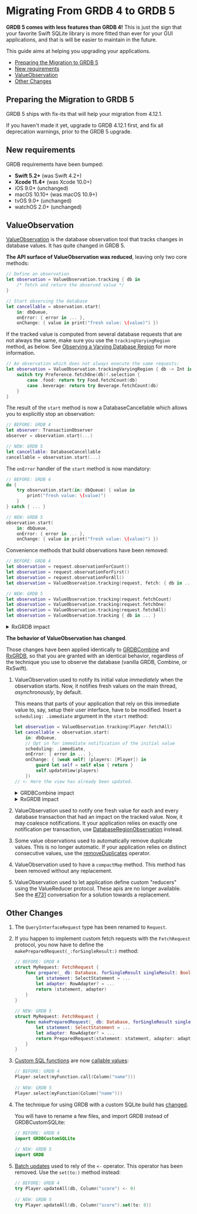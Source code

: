 Migrating From GRDB 4 to GRDB 5
===============================

**GRDB 5 comes with less features than GRDB 4!** This is just the sign that your favorite Swift SQLite library is more fitted than ever for your GUI applications, and that is will be easier to maintain in the future.

This guide aims at helping you upgrading your applications.

- [Preparing the Migration to GRDB 5](#preparing-the-migration-to-grdb-5)
- [New requirements](#new-requirements)
- [ValueObservation](#valueobservation)
- [Other Changes](#other-changes)


## Preparing the Migration to GRDB 5

GRDB 5 ships with fix-its that will help your migration from 4.12.1.

If you haven't made it yet, upgrade to GRDB 4.12.1 first, and fix all deprecation warnings, prior to the GRDB 5 upgrade.


## New requirements

GRDB requirements have been bumped:

- **Swift 5.2+** (was Swift 4.2+)
- **Xcode 11.4+** (was Xcode 10.0+)
- iOS 9.0+ (unchanged)
- macOS 10.10+ (was macOS 10.9+)
- tvOS 9.0+ (unchanged)
- watchOS 2.0+ (unchanged)


## ValueObservation

[ValueObservation] is the database observation tool that tracks changes in database values. It has quite changed in GRDB 5.

**The API surface of ValueObservation was reduced**, leaving only two core methods:

```swift
// Define an observation
let observation = ValueObservation.tracking { db in
    /* fetch and return the observed value */
}

// Start observing the database
let cancellable = observation.start(
    in: dbQueue,
    onError: { error in ... },
    onChange: { value in print("fresh value: \(value)") })
```

If the tracked value is computed from several database requests that are not always the same, make sure you use the `trackingVaryingRegion` method, as below. See [Observing a Varying Database Region] for more information.

```swift
// An observation which does not always execute the same requests:
let observation = ValueObservation.trackingVaryingRegion { db -> Int in
    switch try Preference.fetchOne(db)!.selection {
        case .food: return try Food.fetchCount(db)
        case .beverage: return try Beverage.fetchCount(db)
    }
}
```

The result of the `start` method is now a DatabaseCancellable which allows you to explicitly stop an observation:

```swift
// BEFORE: GRDB 4
let observer: TransactionObserver
observer = observation.start(...)

// NEW: GRDB 5
let cancellable: DatabaseCancellable
cancellable = observation.start(...)
```

The `onError` handler of the `start` method is now mandatory:

```swift
// BEFORE: GRDB 4
do {
    try observation.start(in: dbQueue) { value in
        print("fresh value: \(value)")
    }
} catch { ... }

// NEW: GRDB 5
observation.start(
    in: dbQueue,
    onError: { error in ... },
    onChange: { value in print("fresh value: \(value)") })
```

Convenience methods that build observations have been removed:

```swift
// BEFORE: GRDB 4
let observation = request.observationForCount()
let observation = request.observationForFirst()
let observation = request.observationForAll()
let observation = ValueObservation.tracking(request, fetch: { db in ... })

// NEW: GRDB 5
let observation = ValueObservation.tracking(request.fetchCount)
let observation = ValueObservation.tracking(request.fetchOne)
let observation = ValueObservation.tracking(request.fetchAll)
let observation = ValueObservation.tracking { db in ... }
```

<details>
    <summary>RxGRDB impact</summary>

```swift
// BEFORE: GRDB 4
request.rx.observeCount(in: dbQueue)
request.rx.observeFirst(in: dbQueue)
request.rx.observeAll(in: dbQueue)

// NEW: GRDB 5
ValueObservation.tracking(request.fetchCount).rx.observe(in: dbQueue)
ValueObservation.tracking(request.fetchOne).rx.observe(in: dbQueue)
ValueObservation.tracking(request.fetchAll).rx.observe(in: dbQueue)
```

</details>

**The behavior of ValueObservation has changed**.

Those changes have been applied identically to [GRDBCombine] and [RxGRDB], so that you are granted with an identical behavior, regardless of the technique you use to observe the database (vanilla GRDB, Combine, or RxSwift).

1. ValueObservation used to notify its initial value *immediately* when the observation starts. Now, it notifies fresh values on the main thread, *asynchronously*, by default.
    
    This means that parts of your application that rely on this immediate value to, say, setup their user interface, have to be modified. Insert a `scheduling: .immediate` argument in the `start` method:
    
    ```swift
    let observation = ValueObservation.tracking(Player.fetchAll)
    let cancellable = observation.start(
        in: dbQueue,
        // Opt in for immediate notification of the initial value
        scheduling: .immediate,
        onError: { error in ... },
        onChange: { [weak self] (players: [Player]) in
            guard let self = self else { return }
            self.updateView(players)
        })
    // <- Here the view has already been updated.
    ```
    
    <details>
        <summary>GRDBCombine impact</summary>
    
    ```swift
    let observation = ValueObservation.tracking(Player.fetchAll)
    let cancellable = observation
        .publisher(in: dbQueue)
        // Opt in for immediate notification of the initial value
        .scheduling(.immediate)
        .sink(...)
    ```
    
    </details>
    
    <details>
        <summary>RxGRDB impact</summary>
    
    ```swift
    let observation = ValueObservation.tracking(Player.fetchAll)
    let disposable = observation
        .rx.observe(in: dbQueue)
        // Opt in for immediate notification of the initial value
        .scheduling(.immediate)
        .subscribe(...)
    ```
    
    </details>

2. ValueObservation used to notify one fresh value for each and every database transaction that had an impact on the tracked value. Now, it may coalesce notifications. It your application relies on exactly one notification per transaction, use [DatabaseRegionObservation] instead.

3. Some value observations used to automatically remove duplicate values. This is no longer automatic. If your application relies on distinct consecutive values, use the [removeDuplicates] operator.

4. ValueObservation used to have a `compactMap` method. This method has been removed without any replacement.

5. ValueObservation used to let application define custom "reducers" using the ValueReducer protocol. These apis are no longer available. See the [#731](https://github.com/groue/GRDB.swift/pull/731) conversation for a solution towards a replacement.


## Other Changes

1. The `QueryInterfaceRequest` type has been renamed to `Request`.

2. If you happen to implement custom fetch requests with the `FetchRequest` protocol, you now have to define the `makePreparedRequest(_:forSingleResult:)` method:
    
    ```swift
    // BEFORE: GRDB 4
    struct MyRequest: FetchRequest {
        func prepare(_ db: Database, forSingleResult singleResult: Bool) throws -> (SelectStatement, RowAdapter?) {
            let statement: SelectStatement = ...
            let adapter: RowAdapter? = ...
            return (statement, adapter)
        }
    }
     
    // NEW: GRDB 5
    struct MyRequest: FetchRequest {
        func makePreparedRequest(_ db: Database, forSingleResult singleResult: Bool) throws -> PreparedRequest
            let statement: SelectStatement = ...
            let adapter: RowAdapter? = ...
            return PreparedRequest(statement: statement, adapter: adapter)
        }
    }
    ```

3. [Custom SQL functions] are now [callable values](https://github.com/apple/swift-evolution/blob/master/proposals/0253-callable.md):
    
    ```swift
    // BEFORE: GRDB 4
    Player.select(myFunction.call(Column("name")))
     
    // NEW: GRDB 5
    Player.select(myFunction(Column("name")))
    ```

4. The technique for using GRDB with a custom SQLite build has [changed](CustomSQLiteBuilds.md).
    
    You will have to rename a few files, and import GRDB instead of GRDBCustomSQLite:
    
    ```swift
    // BEFORE: GRDB 4
    import GRDBCustomSQLite
     
    // NEW: GRDB 5
    import GRDB
    ```

5. [Batch updates] used to rely of the `<-` operator. This operator has been removed. Use the `set(to:)` method instead:
    
    ```swift
    // BEFORE: GRDB 4
    try Player.updateAll(db, Column("score") <- 0)
     
    // NEW: GRDB 5
    try Player.updateAll(db, Column("score").set(to: 0))
    ```


[ValueObservation]: ../README.md#valueobservation
[DatabaseRegionObservation]: ../README.md#databaseregionobservation
[RxGRDB]: http://github.com/RxSwiftCommunity/RxGRDB
[GRDBCombine]: http://github.com/groue/GRDBCombine
[Observing a Varying Database Region]: ../README.md#observing-a-varying-database-region
[removeDuplicates]: ../README.md#valueobservationremoveduplicates
[Custom SQL functions]: ../README.md#custom-sql-functions
[Batch updates]: ../README.md#update-requests
